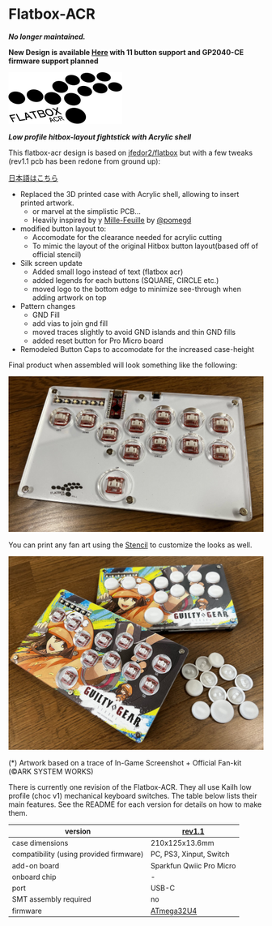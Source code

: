 # Flatbox-ACR

_**No longer maintained.**_

**New Design is available [Here](https://github.com/mizma/ergoSHIFT/) with 11 button support and GP2040-CE firmware support planned**

![Logo](logo.svg)

_**Low profile hitbox-layout fightstick with Acrylic shell**_

This flatbox-acr design is based on [jfedor2/flatbox](https://github.com/jfedor2/flatbox) but with a few tweaks
(rev1.1 pcb has been redone from ground up):

[日本語はこちら](README_ja.md)

* Replaced the 3D printed case with Acrylic shell, allowing to insert printed artwork.
    * or marvel at the simplistic PCB...
    * Heavily inspired by y [Mille-Feuille](https://pomegd.booth.pm/items/2685530) by [@pomegd](https://twitter.com/pomegd)
* modified button layout to:
    * Accomodate for the clearance needed for acrylic cutting
    * To mimic the layout of the original Hitbox button layout(based off of official stencil)
* Silk screen update
    * Added small logo instead of text (flatbox acr)
    * added legends for each buttons (SQUARE, CIRCLE etc.)
    * moved logo to the bottom edge to minimize see-through when adding artwork on top
* Pattern changes
    * GND Fill
    * add vias to join gnd fill
    * moved traces slightly to avoid GND islands and thin GND fills
    * added reset button for Pro Micro board
* Remodeled Button Caps to accomodate for the increased case-height

Final product when assembled will look something like the following:

![Assembled Flatbox](hardware-rev1.1/images/Flatbox-rev1.1-bare.jpg)

You can print any fan art using the [Stencil](hardware-rev1.1/images/Flatbox-ACR-Stencil_300dpi.png) 
to customize the looks as well.

![Assembled Flatbox with Fan Art](hardware-rev1.1/images/Flatbox-rev1.1-final01.jpg)

(*) Artwork based on a trace of In-Game Screenshot + Official Fan-kit (©ARK SYSTEM WORKS)

There is currently one revision of the Flatbox-ACR.  They all use Kailh low profile (choc v1) mechanical keyboard switches.
The table below lists their main features.  See the README for each version for details on how to make them.

version | [rev1.1](hardware-rev1.1) |
------- | ------------------------- |
case dimensions | 210x125x13.6mm |
compatibility (using provided firmware) | PC, PS3, Xinput, Switch |
add-on board | Sparkfun Qwiic Pro Micro |
onboard chip | - |
port | USB-C |
SMT assembly required | no |
firmware | [ATmega32U4](firmwares_atmega32u4) |
